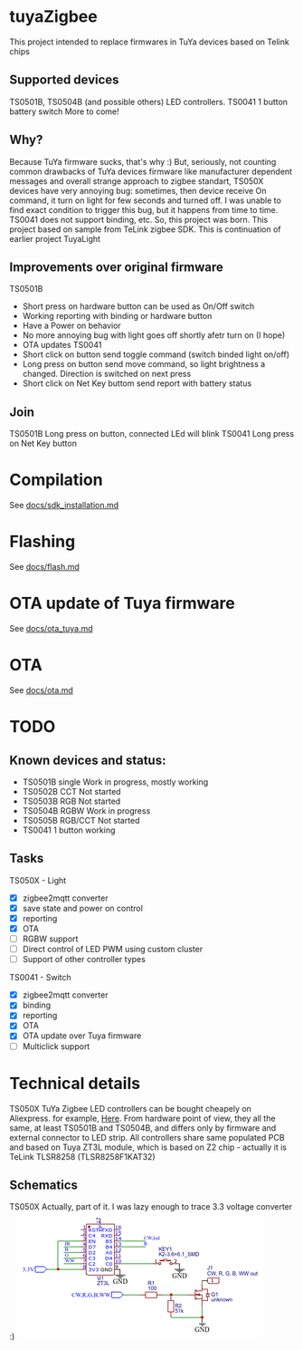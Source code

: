 # tuyaZigbee
This project intended to replace firmwares in TuYa devices based on Telink chips
## Supported devices
TS0501B, TS0504B (and possible others) LED controllers.
TS0041 1 button battery switch
More to come!

## Why?
Because TuYa firmware sucks, that's why :)
But, seriously, not counting common drawbacks of TuYa devices firmware like manufacturer dependent messages and overall strange approach to zigbee standart, TS050X devices have very annoying bug: sometimes, then device receive On command, it turn on light for few seconds and turned off. I was unable to find exact condition to trigger this bug, but it happens from time to time. TS0041 does not support binding, etc.
So, this project was born. 
This project based on sample from TeLink zigbee SDK.
This is continuation of earlier project TuyaLight

## Improvements over original firmware
TS0501B
- Short press on hardware button can be used as On/Off switch
- Working reporting with binding or hardware button
- Have a Power on behavior
- No more annoying bug with light goes off shortly afetr turn on (I hope)
- OTA updates
TS0041
- Short click on button send toggle command (switch binded light on/off)
- Long press on button send move command, so light brightness a changed. Direction is switched on next press
- Short click on Net Key buttom send report with battery status

## Join
TS0501B
Long press on button, connected LEd will blink
TS0041
Long press on Net Key button

# Compilation
See [docs/sdk_installation.md](docs/sdk_installation.md)

# Flashing
See [docs/flash.md](docs/flash.md)

# OTA update of Tuya firmware
See [docs/ota_tuya.md](docs/ota_tuya.md)

# OTA
See [docs/ota.md](docs/ota.md)

# TODO

## Known devices and status:
- TS0501B single Work in progress, mostly working
- TS0502B CCT Not started
- TS0503B RGB Not started
- TS0504B RGBW Work in progress
- TS0505B RGB/CCT Not started
- TS0041 1 button working

## Tasks
TS050X - Light
- [x] zigbee2mqtt converter
- [x] save state and power on control
- [x] reporting
- [x] OTA
- [ ] RGBW support
- [ ] Direct control of LED PWM using custom cluster
- [ ] Support of other controller types

TS0041 - Switch
- [x] zigbee2mqtt converter
- [x] binding
- [x] reporting
- [x] OTA
- [x] OTA update over Tuya firmware
- [ ] Multiclick support

# Technical details
TS050X
TuYa Zigbee LED controllers can be bought cheapely on Aliexpress. for example, [Here](https://www.aliexpress.com/item/1005005196855536.html). From hardware point of view, they all the same, at least TS0501B and TS0504B, and differs only by firmware and external connector to LED strip.
All controllers share same populated PCB and based on Tuya ZT3L module, which is based on Z2 chip - actually it is TeLink TLSR8258 (TLSR8258F1KAT32)

## Schematics
TS050X
Actually, part of it. I was lazy enough to trace 3.3 voltage converter :)
![Controller schematics](docs/Schematic_TuYa_led_driver.png)
